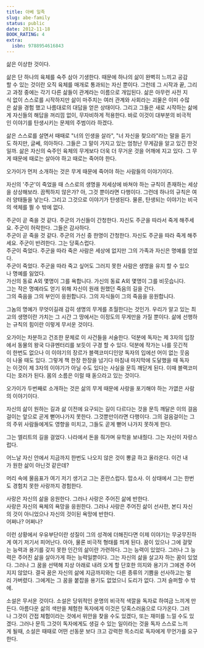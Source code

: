 ```yaml
---
title: 아베 일족
slug: abe-family
status: public
date: 2012-11-18
BOOK_RATING: 4
extra:
  isbn: 9788954616843
---
```

삶은 이상한 것이다.   
  
삶은 단 하나의 육체를 숙주 삼아 기생한다. 때문에 하나의 삶이 완벽히 느끼고 공감할 수 있는 것이란 오직 육체를 매개로 통과되는 자신 뿐이다. 그런데 그 시작과 끝, 그리고 과정 중에는 각기 다른 삶들이 관계라는 이름으로 개입된다. 삶은 아무런 사전 지식 없이 스스로를 시작하지만 삶이 마주치는 여러 관계와 사회라는 괴물은 이미 수많은 삶을 경험 했고 나름대로의 대답을 얻은 상태이다. 그리고 그들은 새로 시작하는 삶에게 자신들의 해답을 꺼리낌 없이, 무자비하게 적용한다. 바로 이것이 대부분의 비극적인 이야기를 탄생시키는 문제의 주범이라 하겠다.

삶은 스스로를 살면서 때때로 "너의 인생을 살라", "너 자신을 찾으라"라는 말을 듣기도 하지만, 글쎄, 의아하다. 그들은 그 말이 가지고 있는 엄청난 무게감을 알고 있긴 한것일까. 삶은 자신의 숙주인 육체의 무게보다 더욱 더 무거운 것을 어깨에 지고 있다. 그 무게 때문에 때로는 살아야 하고 때로는 죽어야 한다.  
  
오가이가 먼저 소개하는 것은 무게 때문에 죽어야 하는 사람들의 이야기이다.   
  
자신의 '주군'이 죽었을 때 스스로의 생명을 저세상에 바쳐야 하는 규칙이 존재하는 세상을 상상해보라. 끔찍하지 않은가? 아, 그것 뿐이라면 다행이다. 그런데 하나의 규칙은 여러 양태들을 낳는다. 그리고 그것으로 이야기가 탄생된다. 물론, 탄생되는 이야기는 비극의 색체를 띌 수 밖에 없다.   
  
주군이 곧 죽을 것 같다. 주군의 가신들이 간청한다. 자신도 주군을 따라서 죽게 해주세요. 주군이 허락한다. 그들은 감사하다.   
주군이 곧 죽을 것 같다. 주군의 가신 중 한명이 간청한다. 자신도 주군을 따라 죽게 해주세요. 주군이 반려한다. 그는 당혹스럽다.   
주군이 죽었다. 주군을 따라 죽은 사람은 세상에 없지만 그의 가족과 자신은 명예를 얻었다.   
주군이 죽었다. 주군을 따라 죽고 싶어도 그러지 못한 사람은 생명을 유지 할 수 있으나 명예를 잃었다.  
가신의 동료 A외 몇명이 그를 욕합니다. 가신의 동료 A외 몇명이 그를 비웃습니다.   
그는 작은 명예라도 얻기 위해 자신이 원래 원했던 죽음의 길을 간다.   
그의 죽음을 그의 부인이 응원합니다. 그의 자식들이 그의 죽음을 응원합니다.   
  
그놈의 명예가 무엇이길래 감히 생명의 무게를 초월한다는 것인가. 우리가 알고 있는 최고의 생명이란 가치는 그 시간 그 땅에서는 이정도의 무게만을 가질 뿐이다. 삶에 선행하는 규칙의 힘이란 이렇게 무서운 것이다.   

오가이는 차분하고 건조한 문체로 이 사건들을 서술한다. 덕분에 독자는 제 3자의 입장에서 동물의 왕국 다큐멘터리를 보듯이 구경 할 수 있다. 덕분에 작가는 나를 웃긴적이 한번도 없으나 이 이야기의 장르가 블랙코미디인양 독자의 입에선 어이 없는 웃음이 나올 때도 있다. 그렇게 책 한장 한장을 넘기다 마침내 마지막에 도달했을 때 독자는 이것이 제 3자의 이야기가 아닐 수도 있다는 사실을 문득 깨닫게 된다. 이때 블랙코미디는 호러가 된다. 몸의 소름은 이럴 때 돋으라고 있는 것이다.   
  
  
오가이가 두번째로 소개하는 것은 삶의 무게 때문에 사랑을 포기해야 하는 가엾은 사람의 이야기이다.   

자신의 삶이 원하는 길과 삶 이전에 요구되는 길이 다르다는 것을 문득 깨달은 이의 걸음걸이는 앞으로 곧게 뻗어나가지 못한다. 그것뿐만이라면 다행이다. 그의 걸음걸이는 그의 주위 사람들에게도 영향을 미치고, 그들도 곧게 뻗어 나가지 못하게 한다.   
  
그는 엘리트의 길을 걸었다. 나라에서 돈을 줘가며 유학을 보내줬다. 그는 자신이 자랑스럽다.

어느날 자신 안에서 지금까지 한번도 나오지 않은 것이 뽕글 하고 올라온다. 이건 내가 원한 삶이 아닌것 같은데?

머리 속에 물음표가 여기 저기 생기고 그는 혼란스럽다. 맙소사. 이 상태에서 그는 한번도 경험치 못한 사랑까지 경험한다.

사랑은 자신의 삶을 응원한다. 그러나 사랑은 주어진 삶에 반한다.   
사랑은 자신의 욕체의 욕망을 응원한다. 그러나 사랑은 주어진 삶이 선사한, 본디 자신의 것이 아니었으나 자신의 것이된 욕망에 반한다.   
어쩌나? 어쩌나?  
  
이런 상황에서 우유부단이란 성질이 그의 성격에 더해진다면 이제 이야기는 무궁무진하게 여기 저기서 피어난다. 아아, 물론 비극적 형태를 띄게 된다. 꿈이 있으나 그에 걸맞는 능력과 용기를 갖지 못한 인간의 삶이란 가련하다. 그는 능력이 있었다. 그러나 그 능력은 주어진 삶을 살아가게 하는 능력일뿐이다. 그는 자신의 삶을 살고자 하는 꿈이 있었다. 그러나 그 꿈을 선택해 지상 아래로 내려 오게 할 단호한 의지와 용기가 그에겐 주어지지 않았다. 결국 꿈은 자신의 삶에 지금까지와는 다른 종류의 기쁨을 선사하고는 멀리 가버렸다. 그에게는 그 꿈을 붙잡을 용기도 없었으니 도리가 없다. 그저 슬퍼할 수 밖에.   
  
소설은 무서운 것이다. 소설은 당위적인 운명의 비극적 색깔을 독자로 하여금 느끼게 만든다. 아름다운 삶의 색만을 체험한 독자에게 이것은 당혹스러움으로 다가온다. 그러나 그것이 간접 체험이라는 것에서 위안을 찾을 수도 있겠다, 또는 재미를 느낄 수도 있겠다. 그러나 문득 그것이 독자에게도 생길 수 있는 일이라는 것을 독자 스스로 느끼게 될때, 소설은 때때로 어떤 선동문 보다 크고 강력한 목소리로 독자에게 무언가를 요구한다.

